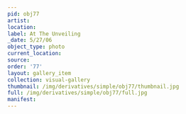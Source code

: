 ```yaml
---
pid: obj77
artist: 
location: 
label: At The Unveiling
_date: 5/27/06
object_type: photo
current_location: 
source: 
order: '77'
layout: gallery_item
collection: visual-gallery
thumbnail: /img/derivatives/simple/obj77/thumbnail.jpg
full: /img/derivatives/simple/obj77/full.jpg
manifest: 
---
```

